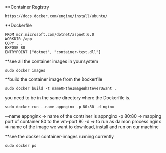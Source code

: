 **Container Registry
```
https://docs.docker.com/engine/install/ubuntu/
```

**Dockerfile
```
FROM mcr.microsoft.com/dotnet/aspnet:6.0
WORKDIR /app
COPY . .
EXPOSE 80
ENTRYPOINT ["dotnet", "container-test.dll"]
```

**see all the container images in your system
```
sudo docker images
```

**build the container image from the Dockerfile
```
sudo docker build -t nameOFtheImageWhateverUwant .
```
you need to be in the same directory where the Dockerfile is.


```
sudo docker run --name appnginx -p 80:80 -d nginx
```
--name appnginx   => name of the container is appnginx
-p 80:80          => mapping port of container 80 to the vm-port 80
-d                => to run as daimon process
nginx             => name of the image we want to download, install and run on our machine


**see the docker container-images running currently
```
sudo docker ps
```


```
```
